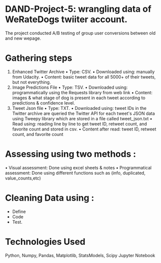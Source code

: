 # DAND-Project-5: wrangling data of WeRateDogs twiiter account.
The project conducted A/B testing of group user conversions between old and new wepage.

# Gathering steps
1. Enhanced Twitter Archive
• Type: CSV.
• Downloaded using: manually from Udacity.
• Content: basic tweet data for all 5000+ of their tweets, but not everything.
2. Image Predictions File
• Type: TSV.
• Downloaded using: programmatically using the Requests library from web link
• Content: images & what stage of dog is present in each tweet according to predictions & confidence level.
3. Tweet Json file
• Type: TXT.
• Downloaded using: tweet IDs in the Twitter archive are queried the Twitter API for each tweet's JSON data
using Tweepy library which are stored in a file called tweet_json.txt
• Read using: reading line by line to get tweet ID, retweet count, and favorite count and stored in csv.
• Content after read: tweet ID, retweet count, and favorite count

# Assessing using two methods : 
• Visual assessment: Done using excel sheets & notes
• Programmatical assessment: Done using different functions such as (info, duplicated, value_counts,etc)

# Cleaning Data using : 
* Define
* Code
* Test.


# Technologies Used
Python, Numpy, Pandas, Matplotlib, StatsModels, Scipy
Jupyter Notebook

